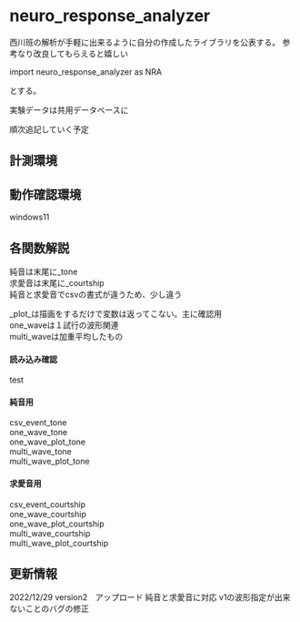 # neuro_response_analyzer

西川班の解析が手軽に出来るように自分の作成したライブラリを公表する。
参考なり改良してもらえると嬉しい

import neuro_response_analyzer as NRA

とする。

実験データは共用データベースに

順次追記していく予定

##  計測環境


##  動作確認環境
windows11


##  各関数解説   

純音は末尾に_tone   
求愛音は末尾に_courtship   
純音と求愛音でcsvの書式が違うため、少し違う   

_plot_は描画をするだけで変数は返ってこない。主に確認用   
one_waveは１試行の波形関連   
multi_waveは加重平均したもの   
#### 読み込み確認   
test   

#### 純音用   
csv_event_tone   
one_wave_tone   
one_wave_plot_tone   
multi_wave_tone   
multi_wave_plot_tone   

#### 求愛音用   
csv_event_courtship   
one_wave_courtship   
one_wave_plot_courtship   
multi_wave_courtship   
multi_wave_plot_courtship   



##  更新情報   
2022/12/29
version2　アップロード
純音と求愛音に対応
v1の波形指定が出来ないことのバグの修正
